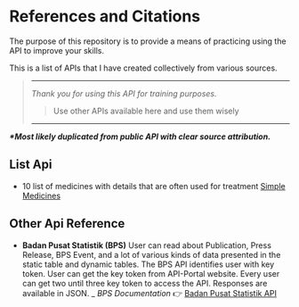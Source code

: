 # References and Citations

The purpose of this repository is to provide a means of practicing using the API to improve your skills.

This is a list of APIs that I have created collectively from various sources.

>---
> _Thank you for using this API for training purposes._
>
>> Use other APIs available here and use them wisely
>---

**_*Most likely duplicated from public API with clear source attribution._**

## List Api
- 10 list of medicines with details that are often used for treatment [Simple Medicines](https://github.com/agilbudi/api/tree/main/simpleMedicines)

## Other Api Reference
- **Badan Pusat Statistik (BPS)** User can read about Publication, Press Release, BPS Event, and a lot of various kinds of data presented in the static table and dynamic tables. The BPS API identifies user with key token. User can get the key token from API-Portal website. Every user can get two until three key token to access the API. Responses are available in JSON. _ _BPS Documentation_ :point_right: [Badan Pusat Statistik API](https://webapi.bps.go.id/developer/)